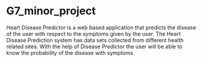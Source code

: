 # G7_minor_project
 Heart Disease Predictor is a web based application that predicts the disease of the user with respect to the symptoms given by the user. The Heart Disease Prediction system has data sets collected from different health related sites. With the help of Disease Predictor the user will be able to know the probability of the disease with symptoms.
